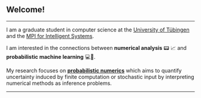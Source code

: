 ## Welcome!
<!--
**JonathanWenger/JonathanWenger** is a ✨ _special_ ✨ repository because its `README.md` (this file) appears on your GitHub profile.
-->

---

I am a graduate student in computer science at the [University of Tübingen](https://uni-tuebingen.de/en/) and the [MPI for Intelligent Systems](https://www.is.mpg.de/en).

I am interested in the connections between **numerical analysis** 📟 📈 and **probabilistic machine learning** 💻🧠. 

My research focuses on [**probabilistic numerics**](http://probabilistic-numerics.org/) which aims to quantify uncertainty induced by finite computation or stochastic input by interpreting numerical methods as inference problems.

---
